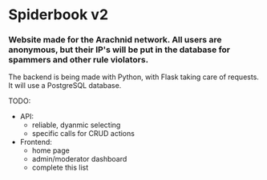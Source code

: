 # Spiderbook v2
### Website made for the Arachnid network. All users are anonymous, but their IP's will be put in the database for spammers and other rule violators.

The backend is being made with Python, with Flask taking care of requests. It will use a PostgreSQL database.

TODO:
- API:
    - reliable, dyanmic selecting
    - specific calls for CRUD actions
- Frontend:
    - home page
    - admin/moderator dashboard
    - complete this list
